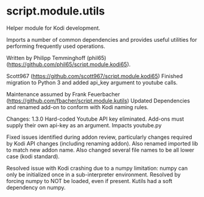 # script.module.utils
Helper module for Kodi development.

Imports a number of common dependencies and provides useful utilities for performing
frequently used operations.

Written by Philipp Temminghoff (phil65) (https://github.com/phil65/script.module.kodi65).

Scott967 (https://github.com/scott967/script.module.kodi65) Finished
migration to Python 3 and added api_key argument to youtube calls.

Maintenance assumed by Frank Feuerbacher (https://github.com/fbacher/script.module.kutils)
Updated Dependencies and renamed add-on to conform with Kodi naming rules.

Changes:
1.3.0
Hard-coded Youtube API key eliminated. Add-ons must supply their own api-key as
an argument. Impacts youtube.py

Fixed issues identified during addon review, particularly changes required by
Kodi API changes (including renaming addon). Also renamed imported lib to 
match new addon name. Also changed several file names to be all lower case
(kodi standard).

Resolved issue with Kodi crashing due to a numpy limitation: numpy can only 
be initialized once in a sub-interpreter environment. Resolved by forcing
numpy to NOT be loaded, even if present. Kutils had a soft dependency on
numpy.
